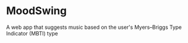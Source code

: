 # MoodSwing
A web app that suggests music based on the user's Myers–Briggs Type Indicator (MBTI) type
